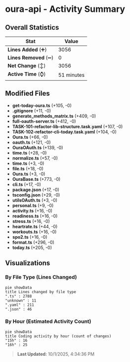# oura-api - Activity Summary 

## Overall Statistics

| Stat                   | Value                                                             |
| ---------------------- | ----------------------------------------------------------------- |
| **Lines Added** (➕)   | 3056                                          |
| **Lines Removed** (➖) | 0                                        |
| **Net Change** (↕)    | 3056                |
| **Active Time** (⌚)   | 51 minutes |


## Modified Files
- **get-today-oura.ts** (+105, -0)
- **.gitignore** (+11, -0)
- **generate_methods_matrix.ts** (+409, -0)
- **full-oauth-server.ts** (+412, -0)
- **TASK-101-refactor-lib-structure.task.yaml** (+107, -0)
- **TASK-102-refactor-cli-today.task.yaml** (+104, -0)
- **Oura.ts** (+66, -0)
- **oauth.ts** (+121, -0)
- **OuraOAuth.ts** (+139, -0)
- **time.ts** (+28, -0)
- **normalize.ts** (+57, -0)
- **time.ts** (+3, -0)
- **file.ts** (+18, -0)
- **Oura.ts** (+3, -0)
- **OuraBase.ts** (+773, -0)
- **cli.ts** (+17, -0)
- **package.json** (+17, -0)
- **tsconfig.json** (+29, -0)
- **utilsOAuth.ts** (+3, -0)
- **personal.ts** (+9, -0)
- **activity.ts** (+16, -0)
- **readiness.ts** (+16, -0)
- **stress.ts** (+16, -0)
- **heartrate.ts** (+44, -0)
- **workouts.ts** (+16, -0)
- **spo2.ts** (+16, -0)
- **format.ts** (+296, -0)
- **today.ts** (+205, -0)

## Visualizations

### By File Type (Lines Changed)

```mermaid
pie showData
title Lines changed by file type
".ts" : 2788
"unknown" : 11
".yaml" : 211
".json" : 46
```

### By Hour (Estimated Activity Count)

```mermaid
pie showData
title Coding activity by hour (count of changes)
"15h" : 16
"16h" : 25
```


> **Last Updated:** 10/1/2025, 4:34:36 PM